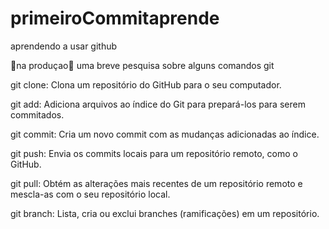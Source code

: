 # primeiroCommitaprende
aprendendo a usar github

🚗na produçao🚗
uma breve pesquisa sobre alguns comandos git

git clone: Clona um repositório do GitHub para o seu computador.

git add: Adiciona arquivos ao índice do Git para prepará-los para serem commitados.

git commit: Cria um novo commit com as mudanças adicionadas ao índice.

git push: Envia os commits locais para um repositório remoto, como o GitHub.

git pull: Obtém as alterações mais recentes de um repositório remoto e mescla-as com o seu repositório local.

git branch: Lista, cria ou exclui branches (ramificações) em um repositório.
